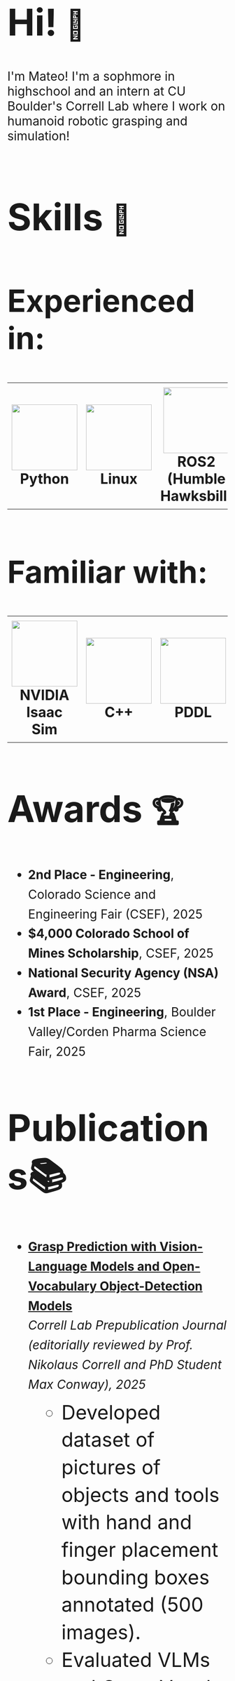 <!-- Introduction Section -->
<h1 style="font-size: 6em; font-weight: bold;">Hi! <span style="font-size: 0.8em;">👋</span></h1>
<p style="font-size: 2em; max-width: 900px;">
  I'm Mateo! I'm a sophmore in highschool and an intern at CU Boulder's Correll Lab where I work on humanoid robotic grasping and simulation!
</p>
<!-- Skills Section with robot emoji -->
<h1 style="font-size: 6em; font-weight: bold;">
  Skills <span style="font-size: 0.8em;">🤖</span>
</h1>
<h2 style="font-size: 5em; font-weight: bold;">Experienced in:</h2>
<table border="0">
  <tr>
    <td align="center" style="padding: 10px;">
      <img src="https://cdn.jsdelivr.net/gh/devicons/devicon/icons/python/python-original.svg" width="150" height="150" /><br />
      <strong style="font-size: 2em;">Python</strong>
    </td>
    <td align="center" style="padding: 10px;">
      <img src="https://upload.wikimedia.org/wikipedia/commons/3/35/Tux.svg" width="150" height="150" /><br />
      <strong style="font-size: 2em;">Linux</strong>
    </td>
    <td align="center" style="padding: 10px;">
      <img src="https://us1.discourse-cdn.com/flex022/uploads/ros/original/2X/e/e2b80a2e45b12a397dbfebddb3abe92a1b4ce921.png" width="150" height="150" /><br />
      <strong style="font-size: 2em;">ROS2 (Humble Hawksbill)</strong>
    </td>
  </tr>
</table>
<h2 style="font-size: 5em; font-weight: bold; margin-top: 100px;">Familiar with:</h2>
<table border="0">
  <tr>
    <td align="center" style="padding: 10px;">
      <img src="https://avatars.githubusercontent.com/u/157846462?s=200&v=4" width="150" height="150" /><br />
      <strong style="font-size: 2em;">NVIDIA Isaac Sim</strong>
    </td>
    <td align="center" style="padding: 10px;">
      <img src="https://cdn.jsdelivr.net/gh/devicons/devicon/icons/cplusplus/cplusplus-original.svg" width="150" height="150" /><br />
      <strong style="font-size: 2em;">C++</strong>
    </td>
    <td align="center" style="padding: 10px;">
      <img src="https://www.svgrepo.com/show/373957/pddl.svg" width="150" height="150" /><br />
      <strong style="font-size: 2em;">PDDL</strong>
    </td>
    <td align="center" style="padding: 10px;">
      <img src="https://www.pikpng.com/pngl/m/297-2979964_pytorch-first-step-pytorch-logo-png-clipart.png" width="150" height="150" /><br />
      <strong style="font-size: 2em;">PyTorch</strong>
    </td>
  </tr>
</table>

<!-- Awards Section -->
<h1 style="font-size: 6em; font-weight: bold; margin-top: 100px;">
  Awards <span style="font-size: 0.8em;">🏆</span>
</h1>
<ul style="font-size: 2em; line-height: 1.6; max-width: 900px;">
  <li>
    <strong>2nd Place - Engineering</strong>, Colorado Science and Engineering Fair (CSEF), 2025
  </li>
  <li>
    <strong>$4,000 Colorado School of Mines Scholarship</strong>, CSEF, 2025
  </li>
  <li>
    <strong>National Security Agency (NSA) Award</strong>, CSEF, 2025
  </li>
  <li>
    <strong>1st Place - Engineering</strong>, Boulder Valley/Corden Pharma Science Fair, 2025
  </li>
</ul>

<!-- Publications Section -->
<h1 style="font-size: 6em; font-weight: bold; margin-top: 100px;">Publications📚</h1>
<ul style="font-size: 2em; line-height: 1.6; max-width: 900px;">
  <li>
    <a href="https://medium.com/correll-lab/grasp-prediction-with-vision-language-models-and-open-vocabulary-object-detection-models-05ea20a6e20c" target="_blank">
      <strong>Grasp Prediction with Vision-Language Models and Open-Vocabulary Object-Detection Models</strong>
    </a><br />
    <em>Correll Lab Prepublication Journal (editorially reviewed by Prof. Nikolaus Correll and PhD Student Max Conway), 2025</em>
    <ul style="font-size: 1.6em; line-height: 1.4; margin-top: 10px;">
      <li>Developed dataset of pictures of objects and tools with hand and finger placement bounding boxes annotated (500 images).</li>
      <li>Evaluated VLMs and Open-Vocab Object-Detection Models on the dataset.</li>
      <li>Presented findings showing VLMs could be a <em>future</em> solution for open-world robotic grasping (enabling robots to pick up objects they may have never seen before).</li>
    </ul>
  </li>
</ul>
